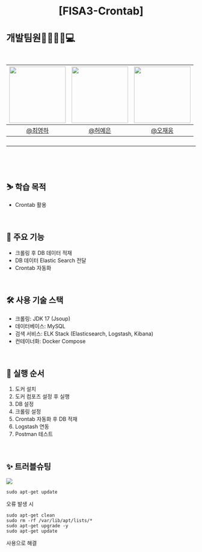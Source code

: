 # <p align="center">[FISA3-Crontab] 


<h2 style="font-size: 25px;"> 개발팀원👨‍👨‍👧‍👦💻<br>
<br>

|<img src="https://avatars.githubusercontent.com/u/98442485?v=4" width="150" height="150"/>|<img src="https://avatars.githubusercontent.com/u/38968449?v=4" width="150" height="150"/>|<img src="https://avatars.githubusercontent.com/u/175371231?v=4" width="150" height="150"/>|
|:-:|:-:|:-:|
|[@최영하](https://github.com/LeeYeonhee-00)|[@허예은](https://github.com/yyyeun)|[@오재웅](https://github.com/ohwoong2)|
---

<br>

##  ⛷ 학습 목적

- Crontab 활용
<br>

## 🚁 주요 기능 
- 크롤링 후 DB 데이터 적재
- DB 데이터 Elastic Search 전달
- Crontab 자동화
<br>

## 🛠 사용 기술 스택 
- 크롤링: JDK 17 (Jsoup)
- 데이터베이스: MySQL
- 검색 서비스: ELK Stack (Elasticsearch, Logstash, Kibana)
- 컨테이너화: Docker Compose
<br>

## 🥾 실행 순서 
1. 도커 설치
2. 도커 컴포즈 설정 후 실행
3. DB 설정
4. 크롤링 설정
5. Crontab 자동화 후 DB 적재
6. Logstash 연동
7. Postman 테스트
<br>

## ✨ 트러블슈팅 

<img src="https://github.com/user-attachments/assets/13868a39-fc73-45ed-8748-48781e8b8bf9">
<br>

```
sudo apt-get update
```
오류 발생 시


```
sudo apt-get clean 
sudo rm -rf /var/lib/apt/lists/*
sudo apt-get upgrade -y
sudo apt-get update
```
사용으로 해결


